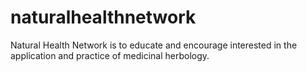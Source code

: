 naturalhealthnetwork
====================

Natural Health Network is to educate and encourage interested in the application and practice of medicinal herbology.
